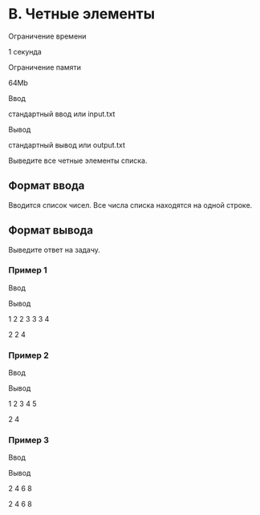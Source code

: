 B. Четные элементы
==================

Ограничение времени

1 секунда

Ограничение памяти

64Mb

Ввод

стандартный ввод или input.txt

Вывод

стандартный вывод или output.txt

Выведите все четные элементы списка.

Формат ввода
------------

Вводится список чисел. Все числа списка находятся на одной строке.

Формат вывода
-------------

Выведите ответ на задачу.

### Пример 1

Ввод

Вывод

1 2 2 3 3 3 4

2 2 4 

### Пример 2

Ввод

Вывод

1 2 3 4 5

2 4 

### Пример 3

Ввод

Вывод

2 4 6 8

2 4 6 8
